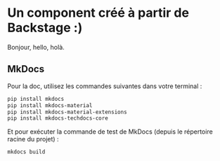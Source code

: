 # Un component créé à partir de Backstage :)

Bonjour, hello, holà.

## MkDocs

Pour la doc, utilisez les commandes suivantes dans votre terminal :

```bash
pip install mkdocs
pip install mkdocs-material
pip install mkdocs-material-extensions
pip install mkdocs-techdocs-core
```

Et pour exécuter la commande de test de MkDocs (depuis le répertoire racine du projet) :

```bash
mkdocs build
```